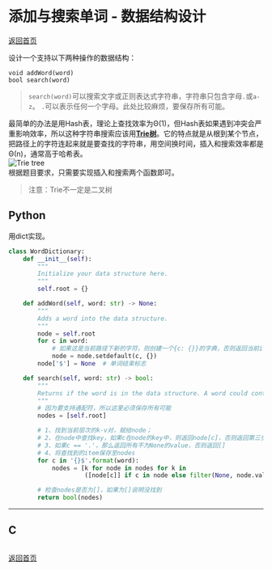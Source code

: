# 添加与搜索单词 - 数据结构设计
[返回首页](../README.md)

设计一个支持以下两种操作的数据结构：
```
void addWord(word)
bool search(word)
```
> `search(word)`可以搜索文字或正则表达式字符串，字符串只包含字母`.`或`a-z`。 
> `.`可以表示任何一个字母。此处比较麻烦，要保存所有可能。

最简单的办法是用Hash表，理论上查找效率为Θ(1)，但Hash表如果遇到冲突会严重影响效率，所以这种字符串搜索应该用[**Trie树**](https://baike.baidu.com/item/字典树/9825209?fr=aladdin#5_2)。它的特点就是从根到某个节点，把路径上的字符连起来就是要查找的字符串，用空间换时间，插入和搜索效率都是Θ(n)，通常高于哈希表。<br>![Trie tree](https://odhyan.com/blog/wp-content/uploads/2010/11/trie-example.png)<br>根据题目要求，只需要实现插入和搜索两个函数即可。

> 注意：Trie不一定是二叉树
## Python
用dict实现。
```python
class WordDictionary:
    def __init__(self):
        """
        Initialize your data structure here.
        """
        self.root = {}

    def addWord(self, word: str) -> None:
        """
        Adds a word into the data structure.
        """
        node = self.root
        for c in word:
            # 如果这是当前路径下新的字符，则创建一个{c: {}}的字典，否则返回当前itme
            node = node.setdefault(c, {})
        node['$'] = None  # 单词结束标志

    def search(self, word: str) -> bool:
        """
        Returns if the word is in the data structure. A word could contain the dot character '.' to represent any one letter.
        """
        # 因为要支持通配符，所以这里必须保存所有可能
        nodes = [self.root]

        # 1、找到当前层次的k-v对，赋给node；
        # 2、在node中查找key，如果c在node的key中，则返回node[c]，否则返回第三步结果
        # 3、如果c == '.'，那么返回所有不为None的value，否则返回[]
        # 4、将查找到的item保存至nodes
        for c in '{}$'.format(word):
            nodes = [k for node in nodes for k in
                     ([node[c]] if c in node else filter(None, node.values()) if c == '.' else [])]

        # 检查nodes是否为[]，如果为[]说明没找到
        return bool(nodes)
```
---

## C
```c
```
[返回首页](../README.md)